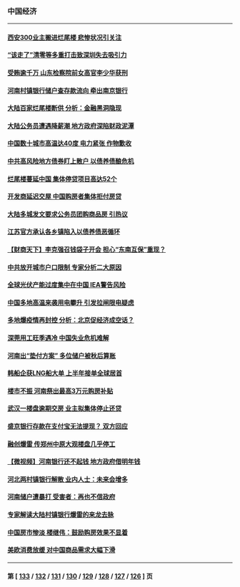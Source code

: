### 中国经济
---
#### [西安300业主搬进烂尾楼 悲惨状况引关注](../../pages/ncid283/n13780665.md) 
#### [“该走了”清零等多重打击致深圳失去吸引力](../../pages/ncid283/n13780442.md) 
#### [受贿逾千万 山东检察院前女高官李少华获刑](../../pages/ncid283/n13780407.md) 
#### [河南村镇银行储户查存款流向 牵出南京银行](../../pages/ncid283/n13780313.md) 
#### [大陆百家烂尾楼断供 分析：金融黑洞隐现](../../pages/ncid283/n13780360.md) 
#### [大陆公务员遭遇降薪潮 地方政府深陷财政泥潭](../../pages/ncid283/n13780273.md) 
#### [中国数十城市高温达40度 电力紧张 作物歉收](../../pages/ncid283/n13780174.md) 
#### [中共高风险地方债券盯上散户 以债养债酿危机](../../pages/ncid283/n13779808.md) 
#### [烂尾楼蔓延中国 集体停贷项目高达52个](../../pages/ncid283/n13780043.md) 
#### [开发商延迟交屋 中国购房者集体拒付房贷](../../pages/ncid283/n13779800.md) 
#### [大陆多城发文要求公务员团购商品房 引热议](../../pages/ncid283/n13779913.md) 
#### [江苏官方承认各乡镇陷入以债养债恶循环](../../pages/ncid283/n13779815.md) 
#### [【财商天下】李克强召钱袋子开会 担心“东南互保”重现？](../../pages/ncid283/n13779421.md) 
#### [中共放开城市户口限制 专家分析二大原因](../../pages/ncid283/n13779354.md) 
#### [全球光伏产能过度集中在中国 IEA警告风险](../../pages/ncid283/n13779418.md) 
#### [中国多地高温来袭用电攀升 引发拉闸限电疑虑](../../pages/ncid283/n13779376.md) 
#### [多地爆疫情再封控 分析：北京促经济成空话？](../../pages/ncid283/n13779188.md) 
#### [深莞用工旺季遇冷 中国失业危机难解](../../pages/ncid283/n13779351.md) 
#### [河南出“垫付方案” 多位储户被秋后算账](../../pages/ncid283/n13779371.md) 
#### [韩船企获LNG船大单 上半年接单全球居首](../../pages/ncid283/n13779328.md) 
#### [楼市不振 河南祭出最高3万元购房补贴](../../pages/ncid283/n13779066.md) 
#### [武汉一楼盘逾期交房 业主拟集体停止还贷](../../pages/ncid283/n13779051.md) 
#### [盛京银行存款在支付宝无法提现？ 双方回应](../../pages/ncid283/n13778904.md) 
#### [融创爆雷 传郑州中原大观楼盘几乎停工](../../pages/ncid283/n13778855.md) 
#### [【微视频】河南银行还不起钱 地方政府借明年钱](../../pages/ncid283/n13778575.md) 
#### [河北两村镇银行解散 业内人士：未来会增多](../../pages/ncid283/n13778467.md) 
#### [河南储户遭暴打 受害者：再也不信政府](../../pages/ncid283/n13778457.md) 
#### [专家解读大陆村镇银行爆雷的来龙去脉](../../pages/ncid283/n13778412.md) 
#### [中国房市惨淡 楼继伟：鼓励购房效果不显着](../../pages/ncid283/n13778374.md) 
#### [美欧消费放缓 对中国商品需求大幅下滑](../../pages/ncid283/n13778291.md) 

---
#### 第 [ [133](./133.md) / [132](./132.md) / [131](./131.md) / [130](./130.md) / [129](./129.md) / [128](./128.md) / [127](./127.md) / [126](./126.md) ] 页

